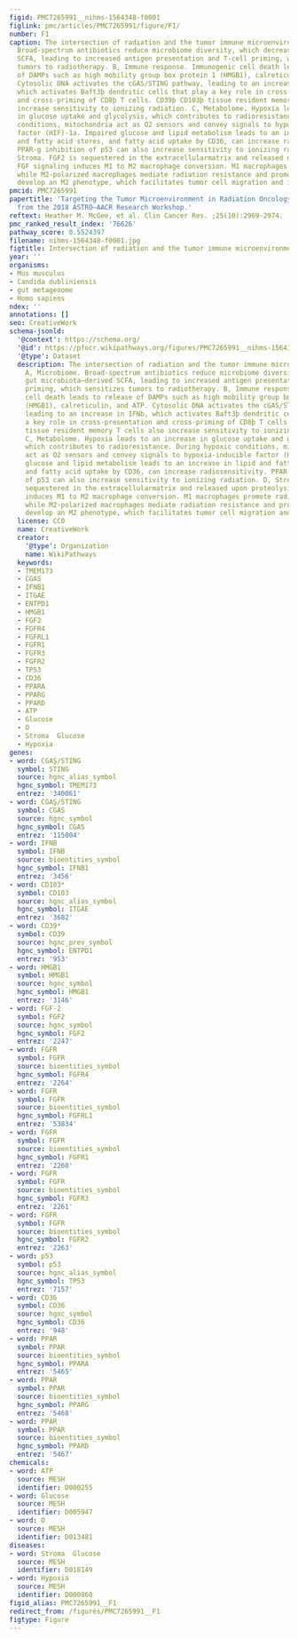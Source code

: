 ```yaml
---
figid: PMC7265991__nihms-1564348-f0001
figlink: pmc/articles/PMC7265991/figure/F1/
number: F1
caption: The intersection of radiation and the tumor immune microenvironment. A, Microbiome.
  Broad-spectrum antibiotics reduce microbiome diversity, which decreases gut microbiota–derived
  SCFA, leading to increased antigen presentation and T-cell priming, which sensitizes
  tumors to radiotherapy. B, Immune response. Immunogenic cell death leads to release
  of DAMPs such as high mobility group box protein 1 (HMGB1), calreticulin, and ATP.
  Cytosolic DNA activates the cGAS/STING pathway, leading to an increase in IFNb,
  which activates Baft3þ dendritic cells that play a key role in cross-presentation
  and cross-priming of CD8þ T cells. CD39þ CD103þ tissue resident memory T cells also
  increase sensitivity to ionizing radiation. C, Metabolome. Hypoxia leads to an increase
  in glucose uptake and glycolysis, which contributes to radioresistance. During hypoxic
  conditions, mitochondria act as O2 sensors and convey signals to hypoxia-inducible
  factor (HIF)-1a. Impaired glucose and lipid metabolism leads to an increase in lipid
  and fatty acid stores, and fatty acid uptake by CD36, can increase radiosensitivity.
  PPAR-g inhibition of p53 can also increase sensitivity to ionizing radiation. D,
  Stroma. FGF2 is sequestered in the extracellularmatrix and released upon proteolysis.
  FGF signaling induces M1 to M2 macrophage conversion. M1 macrophages promote radiosensitivity,
  while M2-polarized macrophages mediate radiation resistance and promote MSCs to
  develop an M2 phenotype, which facilitates tumor cell migration and invasion.
pmcid: PMC7265991
papertitle: 'Targeting the Tumor Microenvironment in Radiation Oncology: Proceedings
  from the 2018 ASTRO–AACR Research Workshop.'
reftext: Heather M. McGee, et al. Clin Cancer Res. ;25(10):2969-2974.
pmc_ranked_result_index: '76626'
pathway_score: 0.5524397
filename: nihms-1564348-f0001.jpg
figtitle: Intersection of radiation and the tumor immune microenvironment
year: ''
organisms:
- Mus musculus
- Candida dubliniensis
- gut metagenome
- Homo sapiens
ndex: ''
annotations: []
seo: CreativeWork
schema-jsonld:
  '@context': https://schema.org/
  '@id': https://pfocr.wikipathways.org/figures/PMC7265991__nihms-1564348-f0001.html
  '@type': Dataset
  description: The intersection of radiation and the tumor immune microenvironment.
    A, Microbiome. Broad-spectrum antibiotics reduce microbiome diversity, which decreases
    gut microbiota–derived SCFA, leading to increased antigen presentation and T-cell
    priming, which sensitizes tumors to radiotherapy. B, Immune response. Immunogenic
    cell death leads to release of DAMPs such as high mobility group box protein 1
    (HMGB1), calreticulin, and ATP. Cytosolic DNA activates the cGAS/STING pathway,
    leading to an increase in IFNb, which activates Baft3þ dendritic cells that play
    a key role in cross-presentation and cross-priming of CD8þ T cells. CD39þ CD103þ
    tissue resident memory T cells also increase sensitivity to ionizing radiation.
    C, Metabolome. Hypoxia leads to an increase in glucose uptake and glycolysis,
    which contributes to radioresistance. During hypoxic conditions, mitochondria
    act as O2 sensors and convey signals to hypoxia-inducible factor (HIF)-1a. Impaired
    glucose and lipid metabolism leads to an increase in lipid and fatty acid stores,
    and fatty acid uptake by CD36, can increase radiosensitivity. PPAR-g inhibition
    of p53 can also increase sensitivity to ionizing radiation. D, Stroma. FGF2 is
    sequestered in the extracellularmatrix and released upon proteolysis. FGF signaling
    induces M1 to M2 macrophage conversion. M1 macrophages promote radiosensitivity,
    while M2-polarized macrophages mediate radiation resistance and promote MSCs to
    develop an M2 phenotype, which facilitates tumor cell migration and invasion.
  license: CC0
  name: CreativeWork
  creator:
    '@type': Organization
    name: WikiPathways
  keywords:
  - TMEM173
  - CGAS
  - IFNB1
  - ITGAE
  - ENTPD1
  - HMGB1
  - FGF2
  - FGFR4
  - FGFRL1
  - FGFR1
  - FGFR3
  - FGFR2
  - TP53
  - CD36
  - PPARA
  - PPARG
  - PPARD
  - ATP
  - Glucose
  - O
  - Stroma  Glucose
  - Hypoxia
genes:
- word: CGAŞ/STING
  symbol: STING
  source: hgnc_alias_symbol
  hgnc_symbol: TMEM173
  entrez: '340061'
- word: CGAŞ/STING
  symbol: CGAS
  source: hgnc_symbol
  hgnc_symbol: CGAS
  entrez: '115004'
- word: IFNB
  symbol: IFNB
  source: bioentities_symbol
  hgnc_symbol: IFNB1
  entrez: '3456'
- word: CD103*
  symbol: CD103
  source: hgnc_alias_symbol
  hgnc_symbol: ITGAE
  entrez: '3682'
- word: CD39*
  symbol: CD39
  source: hgnc_prev_symbol
  hgnc_symbol: ENTPD1
  entrez: '953'
- word: HMGB1
  symbol: HMGB1
  source: hgnc_symbol
  hgnc_symbol: HMGB1
  entrez: '3146'
- word: FGF-2
  symbol: FGF2
  source: hgnc_symbol
  hgnc_symbol: FGF2
  entrez: '2247'
- word: FGFR
  symbol: FGFR
  source: bioentities_symbol
  hgnc_symbol: FGFR4
  entrez: '2264'
- word: FGFR
  symbol: FGFR
  source: bioentities_symbol
  hgnc_symbol: FGFRL1
  entrez: '53834'
- word: FGFR
  symbol: FGFR
  source: bioentities_symbol
  hgnc_symbol: FGFR1
  entrez: '2260'
- word: FGFR
  symbol: FGFR
  source: bioentities_symbol
  hgnc_symbol: FGFR3
  entrez: '2261'
- word: FGFR
  symbol: FGFR
  source: bioentities_symbol
  hgnc_symbol: FGFR2
  entrez: '2263'
- word: p53
  symbol: p53
  source: hgnc_alias_symbol
  hgnc_symbol: TP53
  entrez: '7157'
- word: CD36
  symbol: CD36
  source: hgnc_symbol
  hgnc_symbol: CD36
  entrez: '948'
- word: PPAR
  symbol: PPAR
  source: bioentities_symbol
  hgnc_symbol: PPARA
  entrez: '5465'
- word: PPAR
  symbol: PPAR
  source: bioentities_symbol
  hgnc_symbol: PPARG
  entrez: '5468'
- word: PPAR
  symbol: PPAR
  source: bioentities_symbol
  hgnc_symbol: PPARD
  entrez: '5467'
chemicals:
- word: ATP
  source: MESH
  identifier: D000255
- word: Glucose
  source: MESH
  identifier: D005947
- word: O
  source: MESH
  identifier: D013481
diseases:
- word: Stroma  Glucose
  source: MESH
  identifier: D018149
- word: Hypoxia
  source: MESH
  identifier: D000860
figid_alias: PMC7265991__F1
redirect_from: /figures/PMC7265991__F1
figtype: Figure
---
```

